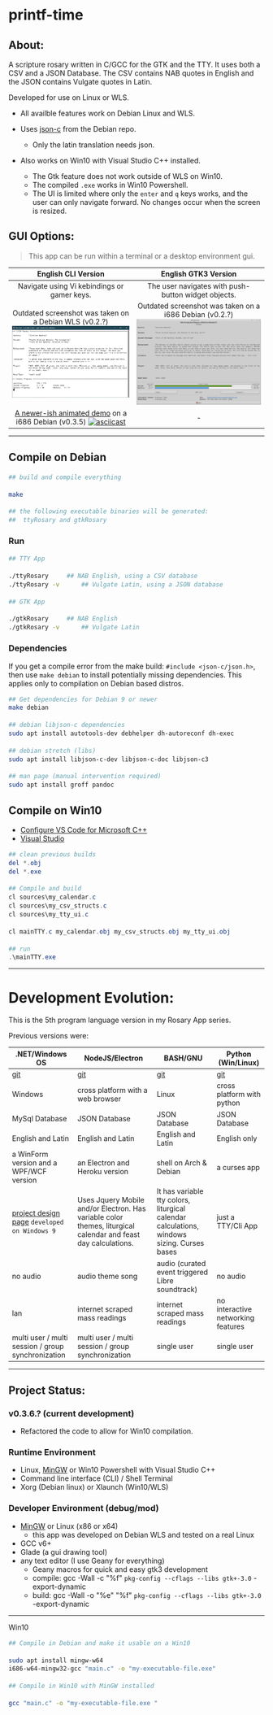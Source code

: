 <!-- pandoc formatting
title: 'printf-time'
subtitle: 'A scripture rosary written in C for Linux OS's'
author: 'Mezcel'
date: 'Jan 1, 2019'
description: 'Scripture rosary using English and Latin Bible text.'
lang: en-US
-->

# printf-time

## About:

A scripture rosary written in C/GCC for the GTK and the TTY. It uses both a CSV and a JSON Database. The CSV contains NAB quotes in English and the JSON contains Vulgate quotes in Latin.

Developed for use on Linux or WLS.
* All availble features work on Debian Linux and WLS.
* Uses [json-c](https://github.com/json-c/json-c) from the Debian repo.
	* Only the latin translation needs json.

* Also works on Win10 with Visual Studio C++ installed.
	* The Gtk feature does not work outside of WLS on Win10.
	* The compiled ```.exe``` works in Win10 Powershell.
	* The UI is limited where only the ```enter``` and ```q``` keys works, and the user can only navigate forward. No changes occur when the screen is resized.
## GUI Options:

> This app can be run within a terminal or a desktop environment gui.

| English CLI Version | English GTK3 Version |
| :---: | :---: |
| Navigate using Vi kebindings or gamer keys. | The user navigates with push-button widget objects. |
| Outdated screenshot was taken on a Debian WLS (v0.2.?) ![tty-screenshot](img/tty-screenshot.gif) | Outdated screenshot was taken on a i686 Debian (v0.2.?) ![gtk-screenshot](img/screenshot.gif) |
| [A newer-ish animated demo](https://asciinema.org/a/278468) on a i686 Debian (v0.3.5) [![asciicast](https://asciinema.org/a/278468.svg)](https://asciinema.org/a/278468) | - |

---

## Compile on Debian

```sh
## build and compile everything

make

## the following executable binaries will be generated:
## 	ttyRosary and gtkRosary
```

### Run
```sh
## TTY App

./ttyRosary		## NAB English, using a CSV database
./ttyRosary -v		## Vulgate Latin, using a JSON database

## GTK App

./gtkRosary		## NAB English
./gtkRosary -v		## Vulgate Latin
```

### Dependencies

If you get a compile error from the make build: ```#include <json-c/json.h>```, then use ```make debian``` to install potentially missing dependencies. This applies only to compilation on Debian based distros.

```sh
## Get dependencies for Debian 9 or newer
make debian

## debian libjson-c dependencies
sudo apt install autotools-dev debhelper dh-autoreconf dh-exec

## debian stretch (libs)
sudo apt install libjson-c-dev libjson-c-doc libjson-c3

## man page (manual intervention required)
sudo apt install groff pandoc
```

## Compile on Win10
* [Configure VS Code for Microsoft C++](https://code.visualstudio.com/docs/cpp/config-msvc)
* [Visual Studio](https://visualstudio.microsoft.com/downloads/#other)

```ps1
## clean previous builds
del *.obj
del *.exe

## Compile and build
cl sources\my_calendar.c
cl sources\my_csv_structs.c
cl sources\my_tty_ui.c

cl mainTTY.c my_calendar.obj my_csv_structs.obj my_tty_ui.obj

## run
.\mainTTY.exe
```
---

# Development Evolution:

This is the 5th program language version in my Rosary App series.

Previous versions were:

| .NET/Windows OS | NodeJS/Electron | BASH/GNU | Python (Win/Linux) |
| --- | --- | --- | --- |
|[git](https://github.com/mezcel/rosary.net)|[git](https://github.com/mezcel/electron-container)|[git](https://github.com/mezcel/jq-tput-terminal)|[git](https://github.com/mezcel/python-curses)|
| Windows | cross platform with a web browser | Linux | cross platform with python|
| MySql Database | JSON Database | JSON Database | JSON Database |
| English and Latin | English and Latin | English and Latin | English only|
|a WinForm version and a WPF/WCF version|an Electron and Heroku version|shell on Arch & Debian| a curses app |
| [project design page](https://mezcel.wixsite.com/rosary) ```developed on Windows 9``` | Uses Jquery Mobile and/or Electron. Has variable color themes, liturgical calendar and feast day calculations. | It has variable tty colors, liturgical calendar calculations, windows sizing. Curses bases | just a TTY/Cli App|
| no audio | audio theme song | audio (curated event triggered Libre soundtrack) | no audio |
| lan | internet scraped mass readings | internet scraped mass readings | no interactive networking features |
| multi user / multi session / group synchronization | multi user / multi session / group synchronization | single user | single user |

---

## Project Status:

### v0.3.6.? (current development)

* Refactored the code to allow for Win10 compilation.

### Runtime Environment

* Linux, [MinGW](http://www.mingw.org/) or Win10 Powershell with Visual Studio C++
* Command line interface (CLI) / Shell Terminal
* Xorg (Debian linux) or Xlaunch (Win10/WLS)

### Developer Environment (debug/mod)

* [MinGW](http://www.mingw.org/) or Linux (x86 or x64)
	* this app was developed on Debian WLS and tested on a real Linux
* GCC v6+
* Glade (a gui drawing tool)
* any text editor (I use Geany for everything)
	* Geany macros for quick and easy gtk3 development
	* compile:	gcc -Wall -c "%f" `pkg-config --cflags --libs gtk+-3.0` -export-dynamic
	* build:	gcc -Wall -o "%e" "%f" `pkg-config --cflags --libs gtk+-3.0` -export-dynamic

---

Win10

```sh
## Compile in Debian and make it usable on a Win10

sudo apt install mingw-w64
i686-w64-mingw32-gcc "main.c" -o "my-executable-file.exe"

## Compile in Win10 with MinGW installed

gcc "main.c" -o "my-executable-file.exe "
```
